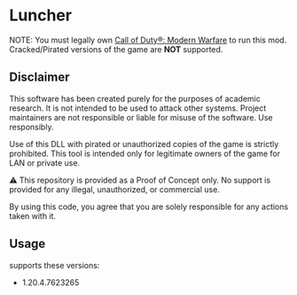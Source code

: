 # Luncher

NOTE: You must legally own [Call of Duty®: Modern Warfare](https://store.steampowered.com/app/2000950/) to run this mod. Cracked/Pirated versions of the game are **NOT** supported.

## Disclaimer

This software has been created purely for the purposes of academic research. It is not intended to be used to attack other systems. Project maintainers are not responsible or liable for misuse of the software. Use responsibly.

Use of this DLL with pirated or unauthorized copies of the game is strictly prohibited. This tool is intended only for legitimate owners of the game for LAN or private use.

⚠️ This repository is provided as a Proof of Concept only. No support is provided for any illegal, unauthorized, or commercial use.

By using this code, you agree that you are solely responsible for any actions taken with it.

## Usage

supports these versions:  
- 1.20.4.7623265
